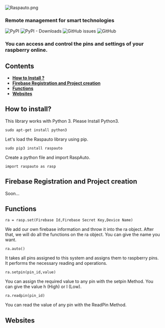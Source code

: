 ![Raspauto.png]({{site.baseurl}}/Raspauto.png)

### Remote management for smart technologies

![PyPI](https://img.shields.io/pypi/v/raspauto) ![PyPI - Downloads](https://img.shields.io/pypi/dm/raspauto) ![GitHub issues](https://img.shields.io/github/issues-raw/aattk/raspauto) ![GitHub](https://img.shields.io/github/license/aattk/raspauto)

### You can access and control the pins and settings of your raspberry online.


## Contents
- [**How to Install ?**](#how-to-install)
- [**Firebase Registration and Project creation**](#firebase-registration-and-project-creation)
- [**Functions**](#functions)
- [**Websites**](#websites)


## How to install?
This library works with Python 3. Please Install Python3.

``sudo apt-get install python3``

Let's load the Raspauto library using pip.

``sudo pip3 install raspauto``

Create a python file and import RaspAuto.

``import raspauto as rasp``

## Firebase Registration and Project creation 
Soon... 

## Functions
``ra = rasp.set(Firebase Id,Firebase Secret Key,Device Name)``

We add our own firebase information and throw it into the ra object. After that, we will do all the functions on the ra object. You can give the name you want.

``ra.auto()``

It takes all pins assigned to this system and assigns them to raspberry pins. It performs the necessary reading and operations.

``ra.setpin(pin_id,value)``

You can assign the required value to any pin with the setpin Method. You can give the value h (High) or l (Low).

``ra.readpin(pin_id)``

You can read the value of any pin with the ReadPin Method.

## Websites
